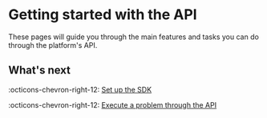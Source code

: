 # Getting started with the API

These pages will guide you through the main features and tasks you can do through the platform's API.

## What's next

:octicons-chevron-right-12: [Set up the SDK](setup-sdk.md)

:octicons-chevron-right-12: [Execute a problem through the API](execute-problem-api.md)